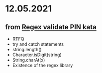 # 12.05.2021

## from [Regex validate PIN kata](https://github.com/itsdnunez/notes/blob/5738aea7527d60ddc35c44ac6615ba081d41c89c/CodeWarsKata/Java/7kyu/Regex%20validate%20PIN%20code.md)
 - RTFQ
 - try and catch statements 
 - string.length()
 - Character.isDigit(string)
 - String.charAt(x)
 - Existence of the regex library 

